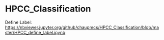 # HPCC_Classification

Define Label: https://nbviewer.jupyter.org/github/chaupmcs/HPCC_Classification/blob/master/HPCC_define_label.ipynb
